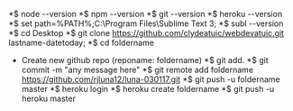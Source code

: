 *$ node --version
*$ npm --version
*$ git --version
*$ heroku --version
*$ set path=%PATH%;C:\Program Files\Sublime Text 3;
*$ subl --version
*$ cd Desktop
*$ git clone https://github.com/clydeatuic/webdevatuic.git lastname-datetoday;
*$ cd foldername
* Create new github repo (reponame: foldername)
*$ git add.
*$ git commit -m "any message here"
*$ git remote add foldername https://github.com/rjluna12/luna-030117.git
*$ git push -u foldername master
*$ heroku login
*$ heroku create foldername
*$ git push -u heroku master